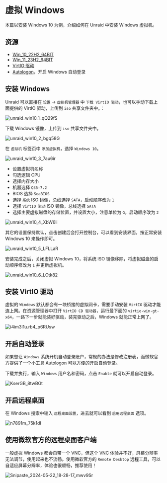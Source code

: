 # 虚拟 Windows

本篇以安装 Windows 10 为例，介绍如何在 Unraid 中安装 Windows 虚拟机。

## 资源

- [Win_10_22H2_64BIT](https://www.123pan.com/s/1JKMjv-xbxo.html)
- [Win_11_23H2_64BIT](https://www.123pan.com/s/1JKMjv-abxo.html)
- [VirtIO 驱动](https://www.123pan.com/s/1JKMjv-Bbxo.html)
- [Autologon](https://learn.microsoft.com/zh-cn/sysinternals/downloads/autologon)，开启 Windows 自动登录

## 安装 Windows

Unraid 可以直接在 `设置` -> `虚拟机管理器` 中 `下载 VirtIO 驱动`，也可以手动下载上面提供的 VirtIO 驱动，上传到 `iso` 共享文件夹中。：

![unraid_win10_1_qQ29fS](https://img.slarker.me/wiki/unraid_win10_1_qQ29fS.png)

下载 Windows 镜像，上传到 `iso` 共享文件夹中。

![unraid_win10_2_bgq58G](https://img.slarker.me/wiki/unraid_win10_2_bgq58G.png)

在 `虚拟机` 标签页中 `添加虚拟机`，选择 `Windows 10`。

![unraid_win10_3_7au6ir](https://img.slarker.me/wiki/unraid_win10_3_7au6ir.png)

- 设置虚拟机名称
- 勾选逻辑 CPU
- 选择内存大小
- 机器选择 `Q35-7.2`
- BIOS 选择 `SeaBIOS`
- 选择 `系统` ISO 镜像，总线选择 `SATA`，启动顺序改为 `1`
- 选择 `VirtIO 驱动` ISO 镜像，总线选择 `SATA`
- 选择主要虚拟磁盘的存储位置，并设置大小，注意单位为 `G`，启动顺序改为 `2`

![unraid_win10_4_XbW6li](https://img.slarker.me/wiki/unraid_win10_4_XbW6li.png)

其它的设置保持默认，点击创建后会打开控制台，可以看到安装界面，按正常安装 Windows 10 来操作即可。

![unraid_win10_5_LFLLaR](https://img.slarker.me/wiki/unraid_win10_5_LFLLaR.png)

安装完成之后，关闭虚拟 Windows 10，将系统 ISO 镜像移除，将虚拟磁盘的启动顺序修改为 `1` 并更新虚拟机。

![unraid_win10_6_LOtk82](https://img.slarker.me/wiki/unraid_win10_6_LOtk82.png)

## 安装 VirtIO 驱动

虚拟的 `Windows` 默认都会有一块桥接的虚拟网卡，需要手动安装 `VirtIO` 驱动才能连上网。在资源管理器中打开 `VirtIO CD 驱动器`，运行最下面的 `virtio-win-gt-x64`，一路下一步就能装好驱动，装完驱动之后，Windows 就能正常上网了。

![i4im3l1u.rb4_p6RUsw](https://img.slarker.me/wiki/i4im3l1u.rb4_p6RUsw.png)

## 开启自动登录

如果想让 `Windows` 系统开机自动登录账户，常规的办法是修改注册表，而微软官方提供了一个小工具 [Autologon](https://learn.microsoft.com/zh-tw/sysinternals/downloads/autologon) 可以方便的开启自动登录。

下载并执行，输入 `Windows` 用户名和密码，点击 `Enable` 就可以开启自动登录。

![KserGB_8twBGt](https://img.slarker.me/wiki/KserGB_8twBGt.png)

## 开启远程桌面

在 Windows 搜索中输入 `远程桌面设置`，进去就可以看到 `启用远程桌面` 选项。

![n7891m_75k1dl](https://img.slarker.me/wiki/n7891m_75k1dl.png)

## 使用微软官方的远程桌面客户端

一般虚拟 Windows 都会自带一个 VNC，但这个 VNC 体验并不好，屏幕分辨率无法调节，使用起来也不流畅。使用微软官方的 `Remote Desktop` 远程工具，可以自适应屏幕分辨率，体验也很顺畅，推荐使用！

![Snipaste_2024-05-22_18-28-17_mwv9Sr](https://img.slarker.me/wiki/Snipaste_2024-05-22_18-28-17_mwv9Sr.jpg)